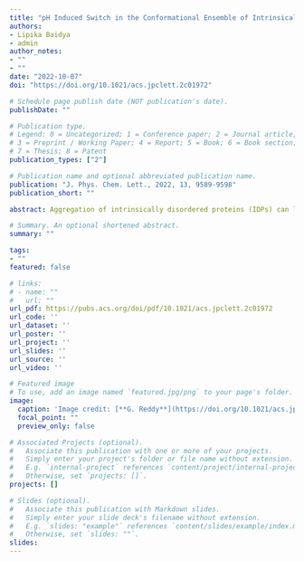 ```yaml
---
title: "pH Induced Switch in the Conformational Ensemble of Intrinsically Disordered Protein Prothymosin-α and Its Implications for Amyloid Fibril Formation"
authors:
- Lipika Baidya
- admin
author_notes:
- ""
- ""
date: "2022-10-07"
doi: "https://doi.org/10.1021/acs.jpclett.2c01972"

# Schedule page publish date (NOT publication's date).
publishDate: ""

# Publication type.
# Legend: 0 = Uncategorized; 1 = Conference paper; 2 = Journal article;
# 3 = Preprint / Working Paper; 4 = Report; 5 = Book; 6 = Book section;
# 7 = Thesis; 8 = Patent
publication_types: ["2"]

# Publication name and optional abbreviated publication name.
publication: "J. Phys. Chem. Lett., 2022, 13, 9589-9598"
publication_short: ""

abstract: Aggregation of intrinsically disordered proteins (IDPs) can lead to neurodegenerative diseases. Although there is experimental evidence that acidic pH promotes IDP monomer compaction leading to aggregation, the general mechanism is unclear. We studied the pH effect on the conformational ensemble of prothymosin-α (proTα), which is involved in multiple essential functions, and probed its role in aggregation using computer simulations. We show that compaction in the proTα dimension at low pH is due to the protein’s collapse in the intermediate region (E41–D80) rich in glutamic acid residues, enhancing its β-sheet content. We observed by performing dimer simulations that the conformations with high β-sheet content could act as aggregation-prone (N*) states and nucleate the aggregation process. The simulations initiated using N* states form dimers within a microsecond time scale, whereas the non-N* states do not form dimers within this time scale. This study contributes to understanding the general principles of pH-induced IDP aggregation.

# Summary. An optional shortened abstract.
summary: ""

tags:
- ""
featured: false

# links:
# - name: ""
#   url: ""
url_pdf: https://pubs.acs.org/doi/pdf/10.1021/acs.jpclett.2c01972
url_code: ''
url_dataset: ''
url_poster: ''
url_project: ''
url_slides: ''
url_source: ''
url_video: ''

# Featured image
# To use, add an image named `featured.jpg/png` to your page's folder. 
image:
  caption: 'Image credit: [**G. Reddy**](https://doi.org/10.1021/acs.jpclett.2c01972)'
  focal_point: ""
  preview_only: false

# Associated Projects (optional).
#   Associate this publication with one or more of your projects.
#   Simply enter your project's folder or file name without extension.
#   E.g. `internal-project` references `content/project/internal-project/index.md`.
#   Otherwise, set `projects: []`.
projects: []

# Slides (optional).
#   Associate this publication with Markdown slides.
#   Simply enter your slide deck's filename without extension.
#   E.g. `slides: "example"` references `content/slides/example/index.md`.
#   Otherwise, set `slides: ""`.
slides:
---
```

